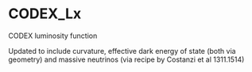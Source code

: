 # CODEX_Lx
CODEX luminosity function

Updated to include curvature, effective dark energy of state (both via geometry) and massive neutrinos (via recipe by Costanzi et al 1311.1514)